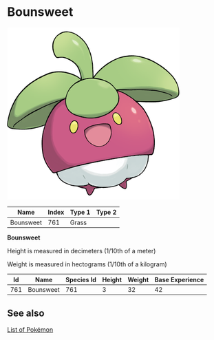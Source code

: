 # Bounsweet


![Bounsweet](images/761.png)

| **Name** | **Index** | **Type 1** | **Type 2** |
|----|----|----|----|
| Bounsweet | 761 | Grass  |  |

**Bounsweet** 


Height is measured in decimeters (1/10th of a meter)

Weight is measured in hectograms (1/10th of a kilogram)

| **Id** | **Name** | **Species Id** | **Height** | **Weight** | **Base Experience** |
|--------|----------|----------------|------------|------------|---------------------|
| 761 | Bounsweet | 761 | 3 | 32 | 42 |


## See also

[List of Pokémon](../pokemon.md)
